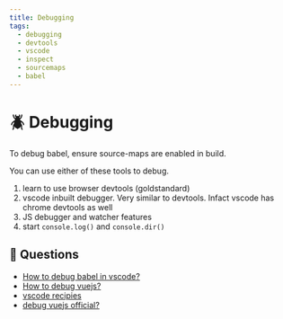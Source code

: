 ```yaml
---
title: Debugging
tags:
  - debugging
  - devtools
  - vscode
  - inspect
  - sourcemaps
  - babel
---
```


# :beetle: Debugging

<TagLinks />

To debug babel, ensure source-maps are enabled in build.

You can use either of these tools to debug.

1. learn to use browser devtools (goldstandard)
2. vscode inbuilt debugger. Very similar to devtools. Infact vscode has chrome devtools as well
3. JS debugger and watcher features
4. start `console.log()` and `console.dir()`

## :football: Questions

- [How to debug babel in vscode?](https://stackoverflow.com/questions/38557822/debugging-in-visual-studio-code-with-babel-node)
- [How to debug vuejs?](https://forum.vuejs.org/t/debugging-vue-files-with-visual-studio-code/8022/14)
- [vscode recipies](https://github.com/Microsoft/vscode-recipes/blob/master/vuejs-cli/README.md)
- [debug vuejs official?](https://vuejs.org/v2/cookbook/debugging-in-vscode.html)

<Footer />

